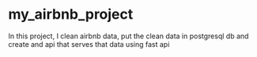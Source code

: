 # my_airbnb_project
In this project, I clean airbnb data, put the clean data in postgresql db and create and api that serves that data using fast api
